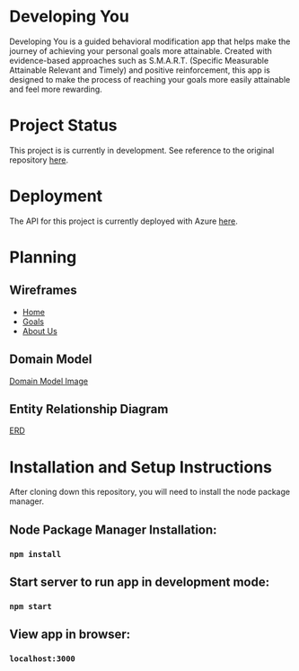 # Developing You
Developing You is a guided behavioral modification app that helps make the journey of achieving your personal goals more attainable. Created with evidence-based approaches such as S.M.A.R.T. (Specific Measurable Attainable Relevant and Timely) and positive reinforcement, this app is designed to make the process of reaching your goals more easily attainable and feel more rewarding.

# Project Status
This project is is currently in development. See reference to the original repository [here](https://github.com/Team-FIR3/developingyoureact).

# Deployment
The API for this project is currently deployed with Azure [here](https://developingyouapi.azurewebsites.net/).

# Planning
## Wireframes
- [Home](readme-images/DevYouHome.png)
- [Goals](readme-images/DevYouGoals.png)
- [About Us](readme-images/DevYouAboutUs.png)

## Domain Model
[Domain Model Image](readme-images/DevYouDomainModel.jpg)

## Entity Relationship Diagram
[ERD](readme-images/DevYouERD.jpg)

# Installation and Setup Instructions
After cloning down this repository, you will need to install the node package manager. 

## Node Package Manager Installation:

### `npm install`

## Start server to run app in development mode: 

### `npm start`

## View app in browser:

### `localhost:3000`

